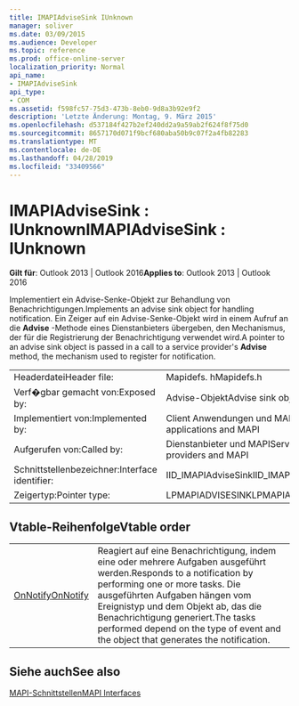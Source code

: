 ```yaml
---
title: IMAPIAdviseSink IUnknown
manager: soliver
ms.date: 03/09/2015
ms.audience: Developer
ms.topic: reference
ms.prod: office-online-server
localization_priority: Normal
api_name:
- IMAPIAdviseSink
api_type:
- COM
ms.assetid: f598fc57-75d3-473b-8eb0-9d8a3b92e9f2
description: 'Letzte Änderung: Montag, 9. März 2015'
ms.openlocfilehash: d537184f427b2ef240dd2a9a59ab2f624f8f75d0
ms.sourcegitcommit: 8657170d071f9bcf680aba50b9c07f2a4fb82283
ms.translationtype: MT
ms.contentlocale: de-DE
ms.lasthandoff: 04/28/2019
ms.locfileid: "33409566"
---
```

# <a name="imapiadvisesink--iunknown"></a><span data-ttu-id="ef8fe-103">IMAPIAdviseSink : IUnknown</span><span class="sxs-lookup"><span data-stu-id="ef8fe-103">IMAPIAdviseSink : IUnknown</span></span>

  
  
<span data-ttu-id="ef8fe-104">**Gilt für**: Outlook 2013 | Outlook 2016</span><span class="sxs-lookup"><span data-stu-id="ef8fe-104">**Applies to**: Outlook 2013 | Outlook 2016</span></span> 
  
<span data-ttu-id="ef8fe-105">Implementiert ein Advise-Senke-Objekt zur Behandlung von Benachrichtigungen.</span><span class="sxs-lookup"><span data-stu-id="ef8fe-105">Implements an advise sink object for handling notification.</span></span> <span data-ttu-id="ef8fe-106">Ein Zeiger auf ein Advise-Senke-Objekt wird in einem Aufruf an die **Advise** -Methode eines Dienstanbieters übergeben, den Mechanismus, der für die Registrierung der Benachrichtigung verwendet wird.</span><span class="sxs-lookup"><span data-stu-id="ef8fe-106">A pointer to an advise sink object is passed in a call to a service provider's **Advise** method, the mechanism used to register for notification.</span></span> 
  
|||
|:-----|:-----|
|<span data-ttu-id="ef8fe-107">Headerdatei</span><span class="sxs-lookup"><span data-stu-id="ef8fe-107">Header file:</span></span>  <br/> |<span data-ttu-id="ef8fe-108">Mapidefs. h</span><span class="sxs-lookup"><span data-stu-id="ef8fe-108">Mapidefs.h</span></span>  <br/> |
|<span data-ttu-id="ef8fe-109">Verf�gbar gemacht von:</span><span class="sxs-lookup"><span data-stu-id="ef8fe-109">Exposed by:</span></span>  <br/> |<span data-ttu-id="ef8fe-110">Advise-Objekt</span><span class="sxs-lookup"><span data-stu-id="ef8fe-110">Advise sink objects</span></span>  <br/> |
|<span data-ttu-id="ef8fe-111">Implementiert von:</span><span class="sxs-lookup"><span data-stu-id="ef8fe-111">Implemented by:</span></span>  <br/> |<span data-ttu-id="ef8fe-112">Client Anwendungen und MAPI</span><span class="sxs-lookup"><span data-stu-id="ef8fe-112">Client applications and MAPI</span></span>  <br/> |
|<span data-ttu-id="ef8fe-113">Aufgerufen von:</span><span class="sxs-lookup"><span data-stu-id="ef8fe-113">Called by:</span></span>  <br/> |<span data-ttu-id="ef8fe-114">Dienstanbieter und MAPI</span><span class="sxs-lookup"><span data-stu-id="ef8fe-114">Service providers and MAPI</span></span>  <br/> |
|<span data-ttu-id="ef8fe-115">Schnittstellenbezeichner:</span><span class="sxs-lookup"><span data-stu-id="ef8fe-115">Interface identifier:</span></span>  <br/> |<span data-ttu-id="ef8fe-116">IID_IMAPIAdviseSink</span><span class="sxs-lookup"><span data-stu-id="ef8fe-116">IID_IMAPIAdviseSink</span></span>  <br/> |
|<span data-ttu-id="ef8fe-117">Zeigertyp:</span><span class="sxs-lookup"><span data-stu-id="ef8fe-117">Pointer type:</span></span>  <br/> |<span data-ttu-id="ef8fe-118">LPMAPIADVISESINK</span><span class="sxs-lookup"><span data-stu-id="ef8fe-118">LPMAPIADVISESINK</span></span>  <br/> |
   
## <a name="vtable-order"></a><span data-ttu-id="ef8fe-119">Vtable-Reihenfolge</span><span class="sxs-lookup"><span data-stu-id="ef8fe-119">Vtable order</span></span>

|||
|:-----|:-----|
|[<span data-ttu-id="ef8fe-120">OnNotify</span><span class="sxs-lookup"><span data-stu-id="ef8fe-120">OnNotify</span></span>](imapiadvisesink-onnotify.md) <br/> |<span data-ttu-id="ef8fe-121">Reagiert auf eine Benachrichtigung, indem eine oder mehrere Aufgaben ausgeführt werden.</span><span class="sxs-lookup"><span data-stu-id="ef8fe-121">Responds to a notification by performing one or more tasks.</span></span> <span data-ttu-id="ef8fe-122">Die ausgeführten Aufgaben hängen vom Ereignistyp und dem Objekt ab, das die Benachrichtigung generiert.</span><span class="sxs-lookup"><span data-stu-id="ef8fe-122">The tasks performed depend on the type of event and the object that generates the notification.</span></span>  <br/> |
   
## <a name="see-also"></a><span data-ttu-id="ef8fe-123">Siehe auch</span><span class="sxs-lookup"><span data-stu-id="ef8fe-123">See also</span></span>



[<span data-ttu-id="ef8fe-124">MAPI-Schnittstellen</span><span class="sxs-lookup"><span data-stu-id="ef8fe-124">MAPI Interfaces</span></span>](mapi-interfaces.md)

